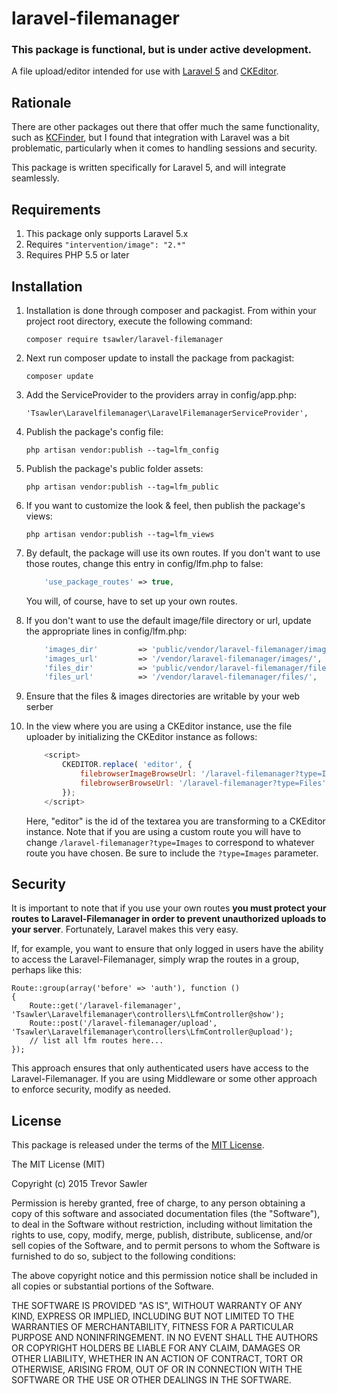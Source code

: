 # laravel-filemanager

### This package is functional, but is under active development.

A file upload/editor intended for use with [Laravel 5](http://www.laravel.com/ "Title") and [CKEditor](http://ckeditor.com/).

## Rationale

There are other packages out there that offer much the same functionality, such as [KCFinder](http://kcfinder.sunhater.com/),
but I found that integration with Laravel was a bit problematic, particularly when it comes to handling sessions
and security.

This package is written specifically for Laravel 5, and will integrate seamlessly.

## Requirements

1. This package only supports Laravel 5.x
1. Requires `"intervention/image": "2.*"`
1. Requires PHP 5.5 or later

## Installation

1. Installation is done through composer and packagist. From within your project root directory, execute the 
following command:

    `composer require tsawler/laravel-filemanager`

1. Next run composer update to install the package from packagist:

    `composer update`

1. Add the ServiceProvider to the providers array in config/app.php:

    `'Tsawler\Laravelfilemanager\LaravelFilemanagerServiceProvider',`

1. Publish the package's config file:

    `php artisan vendor:publish --tag=lfm_config`

1. Publish the package's public folder assets:

    `php artisan vendor:publish --tag=lfm_public`
    
1. If you want to customize the look & feel, then publish the package's views:

    `php artisan vendor:publish --tag=lfm_views`
    
1. By default, the package will use its own routes. If you don't want to use those routes, change this entry in config/lfm.php to false:

    ```php
        'use_package_routes' => true,
    ```
    
    You will, of course, have to set up your own routes.
    
1. If you don't want to use the default image/file directory or url, update the appropriate lines in config/lfm.php:

    ```php
        'images_dir'         => 'public/vendor/laravel-filemanager/images/',
        'images_url'         => '/vendor/laravel-filemanager/images/',
        'files_dir'          => 'public/vendor/laravel-filemanager/files/',
        'files_url'          => '/vendor/laravel-filemanager/files/',
    ```
    
1. Ensure that the files & images directories are writable by your web serber

1. In the view where you are using a CKEditor instance, use the file uploader by initializing the
CKEditor instance as follows:

    ```javascript
        <script>
            CKEDITOR.replace( 'editor', {
                filebrowserImageBrowseUrl: '/laravel-filemanager?type=Images',
                filebrowserBrowseUrl: '/laravel-filemanager?type=Files'
            });
        </script>
    ```
    
    Here, "editor" is the id of the textarea you are transforming to a CKEditor instance. Note that if
    you are using a custom route you will have to change `/laravel-filemanager?type=Images` to correspond
    to whatever route you have chosen. Be sure to include the `?type=Images` parameter.
    
    
## Security

It is important to note that if you use your own routes __you must protect your routes to Laravel-Filemanager in order to prevent
unauthorized uploads to your server__. Fortunately, Laravel makes this very easy.

If, for example, you want to ensure that only logged in users have the ability to access the Laravel-Filemanager, 
simply wrap the routes in a group, perhaps like this:

    Route::group(array('before' => 'auth'), function ()
    {
        Route::get('/laravel-filemanager', 'Tsawler\Laravelfilemanager\controllers\LfmController@show');
        Route::post('/laravel-filemanager/upload', 'Tsawler\Laravelfilemanager\controllers\LfmController@upload');
        // list all lfm routes here...
    });
    
This approach ensures that only authenticated users have access to the Laravel-Filemanager. If you are
using Middleware or some other approach to enforce security, modify as needed.
    
## License

This package is released under the terms of the [MIT License](http://opensource.org/licenses/MIT).

The MIT License (MIT)

Copyright (c) 2015 Trevor Sawler

Permission is hereby granted, free of charge, to any person obtaining a copy
of this software and associated documentation files (the "Software"), to deal
in the Software without restriction, including without limitation the rights
to use, copy, modify, merge, publish, distribute, sublicense, and/or sell
copies of the Software, and to permit persons to whom the Software is
furnished to do so, subject to the following conditions:

The above copyright notice and this permission notice shall be included in
all copies or substantial portions of the Software.

THE SOFTWARE IS PROVIDED "AS IS", WITHOUT WARRANTY OF ANY KIND, EXPRESS OR
IMPLIED, INCLUDING BUT NOT LIMITED TO THE WARRANTIES OF MERCHANTABILITY,
FITNESS FOR A PARTICULAR PURPOSE AND NONINFRINGEMENT. IN NO EVENT SHALL THE
AUTHORS OR COPYRIGHT HOLDERS BE LIABLE FOR ANY CLAIM, DAMAGES OR OTHER
LIABILITY, WHETHER IN AN ACTION OF CONTRACT, TORT OR OTHERWISE, ARISING FROM,
OUT OF OR IN CONNECTION WITH THE SOFTWARE OR THE USE OR OTHER DEALINGS IN
THE SOFTWARE.
